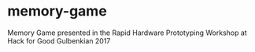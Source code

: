 # memory-game
Memory Game presented in the Rapid Hardware Prototyping Workshop at Hack for Good Gulbenkian 2017
